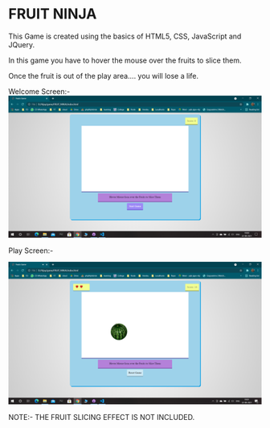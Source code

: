 # FRUIT NINJA

This Game is created using the basics of HTML5, CSS, JavaScript and JQuery.

In this game you have to hover the mouse over the fruits to slice them.

Once the fruit is out of the play area.... you will lose a life.


Welcome Screen:-
<img src="ss/home.png" alt="Home Page">

Play Screen:- 

<img src="ss/play.png" alt="Play Sreen">

NOTE:- THE FRUIT SLICING EFFECT IS NOT INCLUDED.